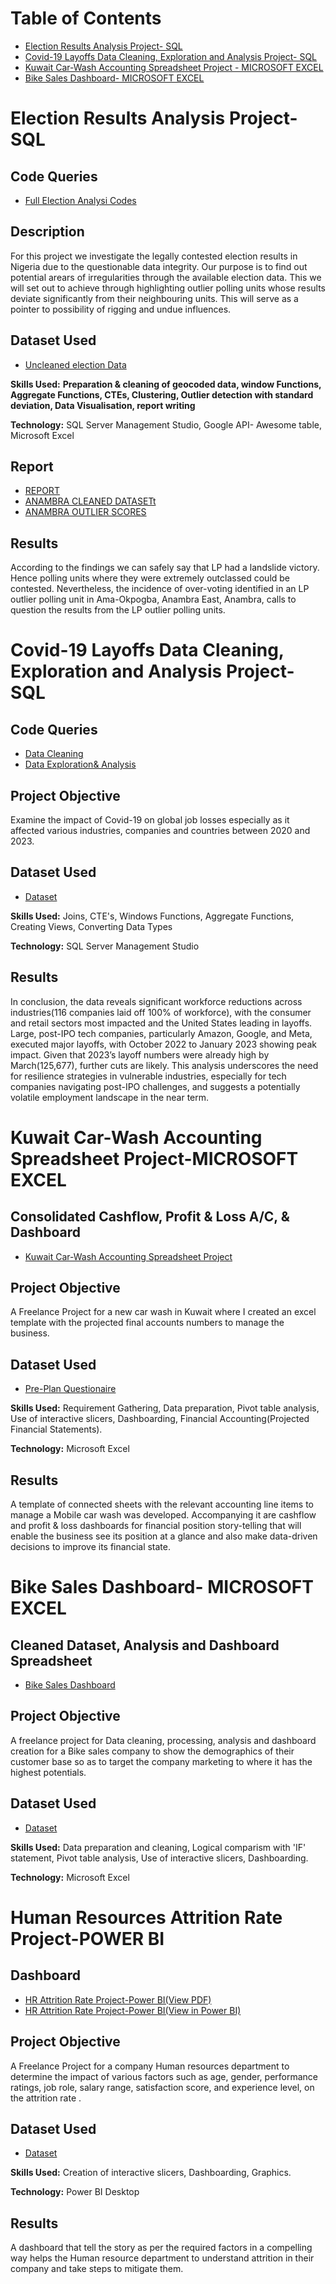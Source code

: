 # Table of Contents

*  <a href="https://github.com/IFEANYIOK/SQL/blob/main/README.md#election-results-analysis-project--sql">Election Results Analysis Project- SQL</a>
*  <a href="https://github.com/IFEANYIOK/SQL/blob/main/README.md#covid-19-layoffs-data-cleaning-exploration-and-analysis-project--sql">Covid-19 Layoffs Data Cleaning, Exploration and Analysis Project- SQL</a>
*  <a href="https://github.com/IFEANYIOK/SQL#kuwait-car-wash-accounting-spreadsheet-project--microsoft-excel">Kuwait Car-Wash Accounting Spreadsheet Project - MICROSOFT EXCEL</a>
*  <a href="https://github.com/IFEANYIOK/SQL#bike-sales-dashboard--microsoft-excel">Bike Sales Dashboard- MICROSOFT EXCEL</a>
  
# Election Results Analysis Project- SQL

## Code Queries
- <a href="https://github.com/IFEANYIOK/SQL/blob/main/Full%20Election%20Codes.sql">Full Election Analysi Codes</a>

## Description
For this project we investigate the legally contested election results in Nigeria due to the questionable data integrity. Our purpose is to find out potential arears of irregularities through the available election data. This we will set out to achieve through highlighting outlier polling units whose results deviate significantly from their neighbouring units. This will serve as a pointer to possibility of rigging and undue influences.

## Dataset Used
- <a href="https://github.com/IFEANYIOK/SQL/blob/main/Anambra%20L%26L.xlsx">Uncleaned election Data</a>

**Skills Used:** **Preparation & cleaning of geocoded data, window Functions, Aggregate Functions, CTEs, Clustering, Outlier detection with standard deviation, Data Visualisation, report writing**

**Technology:** SQL Server Management Studio, Google API- Awesome table, Microsoft Excel

## Report
- <a href="https://github.com/IFEANYIOK/SQL/blob/main/OUTLIER%20DETECTION%20REPORT.docx">REPORT</a>
- <a href="https://github.com/IFEANYIOK/SQL/blob/main/ANAMBRA%20CLEANED%20DATASET.csv">ANAMBRA CLEANED DATASETt</a>
- <a href="https://github.com/IFEANYIOK/SQL/blob/main/ANAMBRA%20OUTLIER%20SCORES.xls">ANAMBRA OUTLIER SCORES</a>  
## Results
According to the findings we can safely say that LP had a landslide victory. Hence polling units where they were extremely outclassed could be contested. Nevertheless, the incidence of over-voting identified in an LP outlier polling unit in Ama-Okpogba, Anambra East, Anambra, calls to question the results from the LP outlier polling units.

# Covid-19 Layoffs Data Cleaning, Exploration and Analysis Project- SQL 

## Code Queries
- <a href="https://github.com/IFEANYIOK/SQL-Data-Cleaning-Covid-19-Layoffs-/blob/main/LAYOFF%20DATA%20CLEANING.sql">Data Cleaning</a>
- <a href="https://github.com/IFEANYIOK/SQL-Data-Cleaning-Covid-19-Layoffs-/blob/main/EXPLORATION%20%26%20ANALYSIS.sql">Data Exploration& Analysis</a>

## Project Objective
Examine the impact of Covid-19 on global job losses especially as it affected various industries, companies and countries between 2020 and 2023.

## Dataset Used
- <a href="https://github.com/IFEANYIOK/SQL-Data-Cleaning-Covid-19-Layoffs-/blob/main/CLEAN%20LAYOFFS%20DATA%20OUTPUT.xls">Dataset</a>

**Skills Used:** Joins, CTE's, Windows Functions, Aggregate Functions, Creating Views, Converting Data Types

**Technology:** SQL Server Management Studio
  
## Results
In conclusion, the data reveals significant workforce reductions across industries(116 companies laid off 100% of workforce), with the consumer and retail sectors most impacted and the United States leading in layoffs. Large, post-IPO tech companies, particularly Amazon, Google, and Meta, executed major layoffs, with October 2022 to January 2023 showing peak impact. Given that 2023’s layoff numbers were already high by March(125,677), further cuts are likely. This analysis underscores the need for resilience strategies in vulnerable industries, especially for tech companies navigating post-IPO challenges, and suggests a potentially volatile employment landscape in the near term.


# Kuwait Car-Wash Accounting Spreadsheet Project-MICROSOFT EXCEL 

## Consolidated Cashflow, Profit & Loss A/C, & Dashboard
- <a href="https://github.com/IFEANYIOK/SQL/blob/main/CARWASH.xlsx">Kuwait Car-Wash Accounting Spreadsheet Project</a>

## Project Objective
A Freelance Project for a new car wash in Kuwait where I created an excel template with the projected final accounts numbers to manage the business.

## Dataset Used
- <a href="https://github.com/IFEANYIOK/SQL/blob/main/PRE-PLAN%20QUESTIONAIRE%20(Car%20Wash).docx">Pre-Plan Questionaire</a>

**Skills Used:** Requirement Gathering, Data preparation, Pivot table analysis, Use of interactive slicers, Dashboarding, Financial Accounting(Projected Financial Statements).

**Technology:** Microsoft Excel
  
## Results
A template of connected sheets with the relevant accounting line items to manage a Mobile car wash was developed. Accompanying it are cashflow and profit & loss dashboards for financial position story-telling that will enable the business see its position at a glance and also make data-driven decisions to improve its financial state.


# Bike Sales Dashboard- MICROSOFT EXCEL

## Cleaned Dataset, Analysis and Dashboard Spreadsheet 
- <a href="https://github.com/IFEANYIOK/SQL/blob/main/Bike%20Sales%20Dashboard-MS%20Excel.xlsx">Bike Sales Dashboard</a>


## Project Objective
A freelance project for Data cleaning, processing, analysis and dashboard creation for a Bike sales company to show the demographics of their customer base so as to target the company marketing to where it has the highest potentials.

## Dataset Used
- <a href="https://github.com/IFEANYIOK/SQL-Data-Cleaning-Covid-19-Layoffs-/blob/main/CLEAN%20LAYOFFS%20DATA%20OUTPUT.xls">Dataset</a>

**Skills Used:** Data preparation and cleaning, Logical comparism with 'IF' statement, Pivot table analysis, Use of interactive slicers, Dashboarding.

**Technology:** Microsoft Excel

# Human Resources Attrition Rate Project-POWER BI 

## Dashboard
*  <a href="https://github.com/IFEANYIOK/Data-Analyst-Portfolio/blob/main/HR%20Attrition%20Power%20Bi.pdf">HR Attrition Rate Project-Power BI(View PDF)</a>
*  <a href="https://github.com/IFEANYIOK/Data-Analyst-Portfolio/blob/main/HR%20Attrition%20Power%20Bi.pbit">HR Attrition Rate Project-Power BI(View in Power BI)</a>


## Project Objective
A Freelance Project for a company Human resources department to determine the impact of various factors such as age, gender, performance ratings, job role, salary range, satisfaction score, and experience level, on the attrition rate .

## Dataset Used
- <a href="https://github.com/IFEANYIOK/Data-Analyst-Portfolio/blob/main/HR%20Attrition%20Dataset.xlsx">Dataset</a>

**Skills Used:** Creation of interactive slicers, Dashboarding, Graphics.

**Technology:** Power BI Desktop
  
## Results
A dashboard that tell the story as per the required factors in a compelling way helps the Human resource department to understand attrition in their company and take steps to mitigate them.

  







